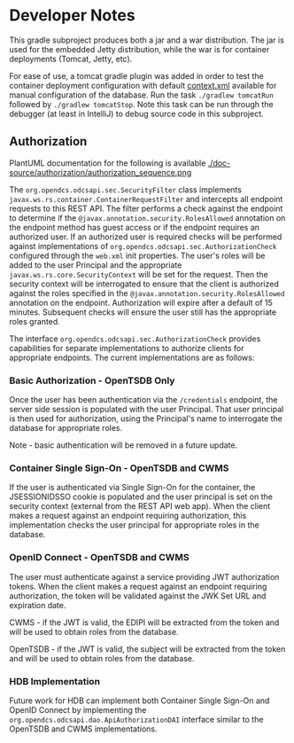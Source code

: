 # Developer Notes

This gradle subproject produces both a jar and a war distribution. 
The jar is used for the embedded Jetty distribution, while the war is 
for container deployments (Tomcat, Jetty, etc).

For ease of use, a tomcat gradle plugin was added in order to test the
container deployment configuration with default [context.xml](src/test/resources/context.xml)
available for manual configuration of the database. Run the task `./gradlew tomcatRun` followed by `./gradlew tomcatStop`.
Note this task can be run through the debugger (at least in IntelliJ) to debug
source code in this subproject.

## Authorization
PlantUML documentation for the following is available [./doc-source/authorization/authorization_sequence.png](./doc-source/authorization/authorization_sequence.png)

The `org.opendcs.odcsapi.sec.SecurityFilter` class implements `javax.ws.rs.container.ContainerRequestFilter` and intercepts all
endpoint requests to this REST API. The filter performs a check against the endpoint to determine if the `@javax.annotation.security.RolesAllowed`
annotation on the endpoint method has guest access or if the endpoint requires an authorized user. If an authorized user is required
checks will be performed against implementations of `org.opendcs.odcsapi.sec.AuthorizationCheck` configured through the `web.xml` init properties.
The user's roles will be added to the user Principal and the appropriate `javax.ws.rs.core.SecurityContext` will be set for the request.
Then the security context will be interrogated to ensure that the client is authorized against the roles specified in 
the `@javax.annotation.security.RolesAllowed` annotation on the endpoint. Authorization will expire
after a default of 15 minutes. Subsequent checks will ensure the user still has the appropriate roles granted.

The interface `org.opendcs.odcsapi.sec.AuthorizationCheck` provides capabilities for separate implementations to authorize
clients for appropriate endpoints. The current implementations are as follows:

### Basic Authorization - OpenTSDB Only
Once the user has been authentication via the `/credentials` endpoint, the server side session is populated
with the user Principal. That user principal is then used for authorization, using the Principal's name
to interrogate the database for appropriate roles.

Note - basic authentication will be removed in a future update.

### Container Single Sign-On - OpenTSDB and CWMS
If the user is authenticated via Single Sign-On for the container, the JSESSIONIDSSO cookie is populated
and the user principal is set on the security context (external from the REST API web app). 
When the client makes a request against an endpoint requiring authorization, this implementation 
checks the user principal for appropriate roles in the database.

### OpenID Connect - OpenTSDB and CWMS
The user must authenticate against a service providing JWT authorization tokens. 
When the client makes a request against an endpoint requiring authorization, the token will be validated
against the JWK Set URL and expiration date. 

CWMS - if the JWT is valid, the EDIPI will be extracted from the token and will be used
to obtain roles from the database.

OpenTSDB - if the JWT is valid, the subject will be extracted from the token and will be used
to obtain roles from the database.

### HDB Implementation
Future work for HDB can implement both Container Single Sign-On and OpenID Connect by implementing the 
`org.opendcs.odcsapi.dao.ApiAuthorizationDAI` interface similar to the OpenTSDB and CWMS implementations.
